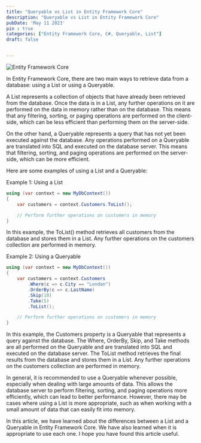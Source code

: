 ```yaml
---
title: "Queryable vs List in Entity Framework Core"
description: "Queryable vs List in Entity Framework Core"
pubDate: 'May 11 2023'
pin : true
categories: ["Entity Framework Core, C#, Queryable, List"]
draft: false


---
```


![Entity Framework Core](https://res.cloudinary.com/dcx7eongu/image/upload/v1683798533/maxresdefault_e75lub.jpg)

In Entity Framework Core, there are two main ways to retrieve data from a database: using a List or using a Queryable.

A List represents a collection of objects that have already been retrieved from the database. Once the data is in a List, any further operations on it are performed on the data in memory rather than on the database. This means that any filtering, sorting, or paging operations are performed on the client-side, which can be less efficient than performing them on the server-side.

On the other hand, a Queryable represents a query that has not yet been executed against the database. Any operations performed on a Queryable are translated into SQL and executed on the database server. This means that filtering, sorting, and paging operations are performed on the server-side, which can be more efficient.

Here are some examples of using a List and a Queryable:

Example 1: Using a List

```csharp
using (var context = new MyDbContext())
{
    var customers = context.Customers.ToList();

    // Perform further operations on customers in memory
}
```

In this example, the ToList() method retrieves all customers from the database and stores them in a List. Any further operations on the customers collection are performed in memory.

Example 2: Using a Queryable

```csharp
using (var context = new MyDbContext())
{
    var customers = context.Customers
        .Where(c => c.City == "London")
        .OrderBy(c => c.LastName)
        .Skip(10)
        .Take(5)
        .ToList();

    // Perform further operations on customers in memory
}
```
In this example, the Customers property is a Queryable that represents a query against the database. The Where, OrderBy, Skip, and Take methods are all performed on the Queryable and are translated into SQL and executed on the database server. The ToList method retrieves the final results from the database and stores them in a List. Any further operations on the customers collection are performed in memory.

In general, it is recommended to use a Queryable whenever possible, especially when dealing with large amounts of data. This allows the database server to perform filtering, sorting, and paging operations more efficiently, which can lead to better performance. However, there may be cases where using a List is more appropriate, such as when working with a small amount of data that can easily fit into memory.

In this article, we have learned about the differences between a List and a Queryable in Entity Framework Core. We have also learned when it is appropriate to use each one. I hope you have found this article useful.

